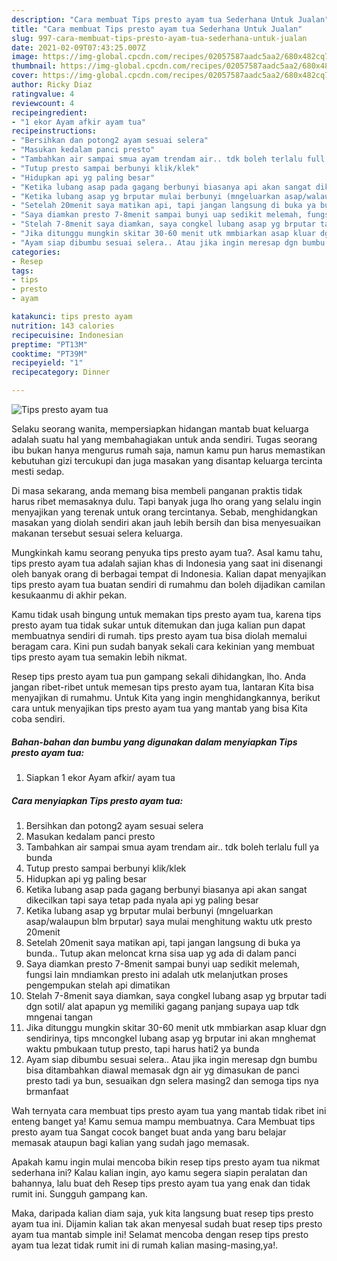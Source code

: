 ```yaml
---
description: "Cara membuat Tips presto ayam tua Sederhana Untuk Jualan"
title: "Cara membuat Tips presto ayam tua Sederhana Untuk Jualan"
slug: 997-cara-membuat-tips-presto-ayam-tua-sederhana-untuk-jualan
date: 2021-02-09T07:43:25.007Z
image: https://img-global.cpcdn.com/recipes/02057587aadc5aa2/680x482cq70/tips-presto-ayam-tua-foto-resep-utama.jpg
thumbnail: https://img-global.cpcdn.com/recipes/02057587aadc5aa2/680x482cq70/tips-presto-ayam-tua-foto-resep-utama.jpg
cover: https://img-global.cpcdn.com/recipes/02057587aadc5aa2/680x482cq70/tips-presto-ayam-tua-foto-resep-utama.jpg
author: Ricky Diaz
ratingvalue: 4
reviewcount: 4
recipeingredient:
- "1 ekor Ayam afkir ayam tua"
recipeinstructions:
- "Bersihkan dan potong2 ayam sesuai selera"
- "Masukan kedalam panci presto"
- "Tambahkan air sampai smua ayam trendam air.. tdk boleh terlalu full ya bunda"
- "Tutup presto sampai berbunyi klik/klek"
- "Hidupkan api yg paling besar"
- "Ketika lubang asap pada gagang berbunyi biasanya api akan sangat dikecilkan tapi saya tetap pada nyala api yg paling besar"
- "Ketika lubang asap yg brputar mulai berbunyi (mngeluarkan asap/walaupun blm brputar) saya mulai menghitung waktu utk presto 20menit"
- "Setelah 20menit saya matikan api, tapi jangan langsung di buka ya bunda.. Tutup akan meloncat krna sisa uap yg ada di dalam panci"
- "Saya diamkan presto 7-8menit sampai bunyi uap sedikit melemah, fungsi lain mndiamkan presto ini adalah utk melanjutkan proses pengempukan stelah api dimatikan"
- "Stelah 7-8menit saya diamkan, saya congkel lubang asap yg brputar tadi dgn sotil/ alat apapun yg memiliki gagang panjang supaya uap tdk mngenai tangan"
- "Jika ditunggu mungkin skitar 30-60 menit utk mmbiarkan asap kluar dgn sendirinya, tips mncongkel lubang asap yg brputar ini akan mnghemat waktu pmbukaan tutup presto, tapi harus hati2 ya bunda"
- "Ayam siap dibumbu sesuai selera.. Atau jika ingin meresap dgn bumbu bisa ditambahkan diawal memasak dgn air yg dimasukan de panci presto tadi ya bun, sesuaikan dgn selera masing2 dan semoga tips nya brmanfaat"
categories:
- Resep
tags:
- tips
- presto
- ayam

katakunci: tips presto ayam 
nutrition: 143 calories
recipecuisine: Indonesian
preptime: "PT13M"
cooktime: "PT39M"
recipeyield: "1"
recipecategory: Dinner

---
```



![Tips presto ayam tua](https://img-global.cpcdn.com/recipes/02057587aadc5aa2/680x482cq70/tips-presto-ayam-tua-foto-resep-utama.jpg)

Selaku seorang wanita, mempersiapkan hidangan mantab buat keluarga adalah suatu hal yang membahagiakan untuk anda sendiri. Tugas seorang ibu bukan hanya mengurus rumah saja, namun kamu pun harus memastikan kebutuhan gizi tercukupi dan juga masakan yang disantap keluarga tercinta mesti sedap.

Di masa  sekarang, anda memang bisa membeli panganan praktis tidak harus ribet memasaknya dulu. Tapi banyak juga lho orang yang selalu ingin menyajikan yang terenak untuk orang tercintanya. Sebab, menghidangkan masakan yang diolah sendiri akan jauh lebih bersih dan bisa menyesuaikan makanan tersebut sesuai selera keluarga. 



Mungkinkah kamu seorang penyuka tips presto ayam tua?. Asal kamu tahu, tips presto ayam tua adalah sajian khas di Indonesia yang saat ini disenangi oleh banyak orang di berbagai tempat di Indonesia. Kalian dapat menyajikan tips presto ayam tua buatan sendiri di rumahmu dan boleh dijadikan camilan kesukaanmu di akhir pekan.

Kamu tidak usah bingung untuk memakan tips presto ayam tua, karena tips presto ayam tua tidak sukar untuk ditemukan dan juga kalian pun dapat membuatnya sendiri di rumah. tips presto ayam tua bisa diolah memalui beragam cara. Kini pun sudah banyak sekali cara kekinian yang membuat tips presto ayam tua semakin lebih nikmat.

Resep tips presto ayam tua pun gampang sekali dihidangkan, lho. Anda jangan ribet-ribet untuk memesan tips presto ayam tua, lantaran Kita bisa menyajikan di rumahmu. Untuk Kita yang ingin menghidangkannya, berikut cara untuk menyajikan tips presto ayam tua yang mantab yang bisa Kita coba sendiri.

<!--inarticleads1-->

##### Bahan-bahan dan bumbu yang digunakan dalam menyiapkan Tips presto ayam tua:

1. Siapkan 1 ekor Ayam afkir/ ayam tua




<!--inarticleads2-->

##### Cara menyiapkan Tips presto ayam tua:

1. Bersihkan dan potong2 ayam sesuai selera
1. Masukan kedalam panci presto
1. Tambahkan air sampai smua ayam trendam air.. tdk boleh terlalu full ya bunda
1. Tutup presto sampai berbunyi klik/klek
1. Hidupkan api yg paling besar
1. Ketika lubang asap pada gagang berbunyi biasanya api akan sangat dikecilkan tapi saya tetap pada nyala api yg paling besar
1. Ketika lubang asap yg brputar mulai berbunyi (mngeluarkan asap/walaupun blm brputar) saya mulai menghitung waktu utk presto 20menit
1. Setelah 20menit saya matikan api, tapi jangan langsung di buka ya bunda.. Tutup akan meloncat krna sisa uap yg ada di dalam panci
1. Saya diamkan presto 7-8menit sampai bunyi uap sedikit melemah, fungsi lain mndiamkan presto ini adalah utk melanjutkan proses pengempukan stelah api dimatikan
1. Stelah 7-8menit saya diamkan, saya congkel lubang asap yg brputar tadi dgn sotil/ alat apapun yg memiliki gagang panjang supaya uap tdk mngenai tangan
1. Jika ditunggu mungkin skitar 30-60 menit utk mmbiarkan asap kluar dgn sendirinya, tips mncongkel lubang asap yg brputar ini akan mnghemat waktu pmbukaan tutup presto, tapi harus hati2 ya bunda
1. Ayam siap dibumbu sesuai selera.. Atau jika ingin meresap dgn bumbu bisa ditambahkan diawal memasak dgn air yg dimasukan de panci presto tadi ya bun, sesuaikan dgn selera masing2 dan semoga tips nya brmanfaat




Wah ternyata cara membuat tips presto ayam tua yang mantab tidak ribet ini enteng banget ya! Kamu semua mampu membuatnya. Cara Membuat tips presto ayam tua Sangat cocok banget buat anda yang baru belajar memasak ataupun bagi kalian yang sudah jago memasak.

Apakah kamu ingin mulai mencoba bikin resep tips presto ayam tua nikmat sederhana ini? Kalau kalian ingin, ayo kamu segera siapin peralatan dan bahannya, lalu buat deh Resep tips presto ayam tua yang enak dan tidak rumit ini. Sungguh gampang kan. 

Maka, daripada kalian diam saja, yuk kita langsung buat resep tips presto ayam tua ini. Dijamin kalian tak akan menyesal sudah buat resep tips presto ayam tua mantab simple ini! Selamat mencoba dengan resep tips presto ayam tua lezat tidak rumit ini di rumah kalian masing-masing,ya!.

